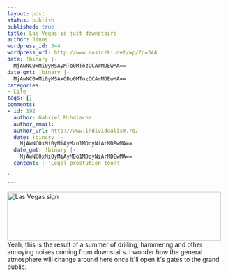 ```yaml
---
layout: post
status: publish
published: true
title: Las Vegas is just downstairs
author: János
wordpress_id: 344
wordpress_url: http://www.rusiczki.net/wp/?p=344
date: !binary |-
  MjAwNC0xMi0yMSAyMTo0MTozOCArMDEwMA==
date_gmt: !binary |-
  MjAwNC0xMi0yMSAxODo0MTozOCArMDEwMA==
categories:
- Life
tags: []
comments:
- id: 192
  author: Gabriel Mihalache
  author_email: 
  author_url: http://www.individualism.ro/
  date: !binary |-
    MjAwNC0xMi0yMiAyMzo1MDoyNiArMDEwMA==
  date_gmt: !binary |-
    MjAwNC0xMi0yMiAyMDo1MDoyNiArMDEwMA==
  content: ! 'Legal prostution too?!

'
---
```

<p><img src="http://www.rusiczki.net/blog/blogpics/las_vegas_downstairs.jpg" width="490" height="112" alt="Las Vegas sign" class="image" /><br />
Yeah, this is the result of a summer of drilling, hammering and other annoying noises coming from downstairs. I wonder how the general atmosphere will change around here once it'll open it's gates to the grand public.</p>
